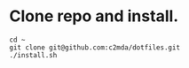 # Clone repo and install.

    cd ~
    git clone git@github.com:c2mda/dotfiles.git
    ./install.sh
